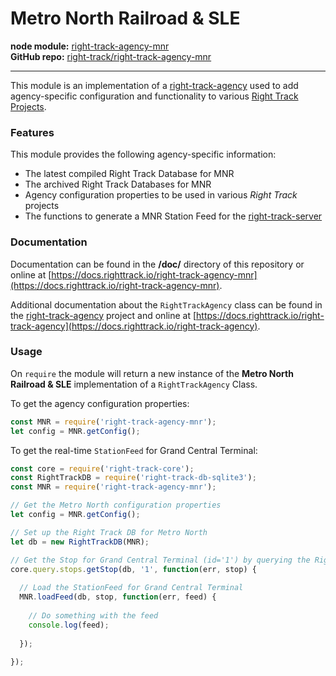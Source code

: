 Metro North Railroad & SLE
==========================

**node module:** [right-track-agency-mnr](https://www.npmjs.com/package/right-track-agency-mnr)  
**GitHub repo:** [right-track/right-track-agency-mnr](https://github.com/right-track/right-track-agency-mnr)

---

This module is an implementation of a [right-track-agency](https://github.com/right-track/right-track-agency) 
used to add agency-specific configuration and functionality to various [Right Track Projects](https://github.com/right-track).

### Features

This module provides the following agency-specific information:

* The latest compiled Right Track Database for MNR
* The archived Right Track Databases for MNR
* Agency configuration properties to be used in various _Right Track_ projects
* The functions to generate a MNR Station Feed for the [right-track-server](https://github.com/right-track/right-track-server) 

### Documentation

Documentation can be found in the **/doc/** directory of this repository 
or online at [https://docs.righttrack.io/right-track-agency-mnr](https://docs.righttrack.io/right-track-agency-mnr).

Additional documentation about the `RightTrackAgency` class can be found in the 
[right-track-agency](https://github.com/right-track/right-track-agency) project 
and online at [https://docs.righttrack.io/right-track-agency](https://docs.righttrack.io/right-track-agency).

### Usage

On `require` the module will return a new instance of the **Metro North Railroad 
& SLE** implementation of a `RightTrackAgency` Class.

To get the agency configuration properties:
```javascript
const MNR = require('right-track-agency-mnr');
let config = MNR.getConfig();
``` 

To get the real-time `StationFeed` for Grand Central Terminal:
```javascript
const core = require('right-track-core');
const RightTrackDB = require('right-track-db-sqlite3');
const MNR = require('right-track-agency-mnr');

// Get the Metro North configuration properties
let config = MNR.getConfig();

// Set up the Right Track DB for Metro North
let db = new RightTrackDB(MNR);

// Get the Stop for Grand Central Terminal (id='1') by querying the RightTrackDB
core.query.stops.getStop(db, '1', function(err, stop) {
  
  // Load the StationFeed for Grand Central Terminal
  MNR.loadFeed(db, stop, function(err, feed) {
    
    // Do something with the feed
    console.log(feed);
    
  });
  
});
```